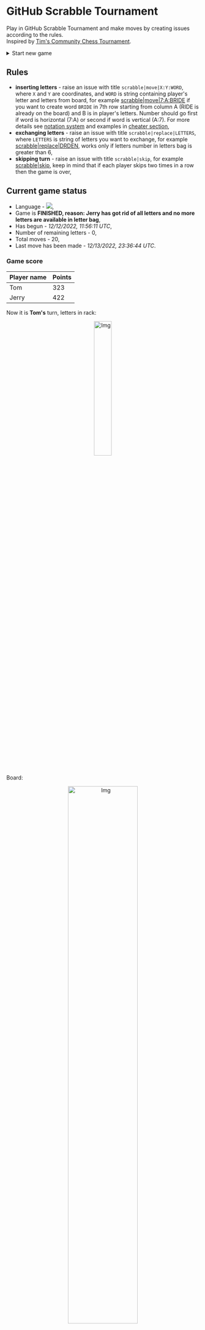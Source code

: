 
# GitHub Scrabble Tournament
Play in GitHub Scrabble Tournament and make moves by creating issues according to the rules.    
Inspired by [Tim's Community Chess Tournament](https://github.com/timburgan/).

<details>
  <summary>Start new game</summary>
  
 
 - [GB](https://github.com/radosz99/radosz99/issues/new?title=scrabble%7Cinit%7CGB&body=Just+push+%27Submit+new+issue%27+or+update+with+your+move)  ![](https://raw.githubusercontent.com/radosz99/radosz99/main/flags/GB.png)
 - [PL](https://github.com/radosz99/radosz99/issues/new?title=scrabble%7Cinit%7CPL&body=Just+push+%27Submit+new+issue%27+or+update+with+your+move)  ![](https://raw.githubusercontent.com/radosz99/radosz99/main/flags/PL.png)
 - [ES](https://github.com/radosz99/radosz99/issues/new?title=scrabble%7Cinit%7CES&body=Just+push+%27Submit+new+issue%27+or+update+with+your+move)  ![](https://raw.githubusercontent.com/radosz99/radosz99/main/flags/ES.png)
 - [DE](https://github.com/radosz99/radosz99/issues/new?title=scrabble%7Cinit%7CDE&body=Just+push+%27Submit+new+issue%27+or+update+with+your+move)  ![](https://raw.githubusercontent.com/radosz99/radosz99/main/flags/DE.png)
 - [FR](https://github.com/radosz99/radosz99/issues/new?title=scrabble%7Cinit%7CFR&body=Just+push+%27Submit+new+issue%27+or+update+with+your+move)  ![](https://raw.githubusercontent.com/radosz99/radosz99/main/flags/FR.png)
</details>
        

## Rules
 - **inserting letters** - raise an issue with title `scrabble|move|X:Y:WORD`, where `X` and `Y` are coordinates, and `WORD` is string containing player's letter and letters from board, for example [scrabble&#124;move&#124;7:A:BRIDE](https://github.com/radosz99/radosz99/issues/new?title=scrabble%7Cmove%7C7%3AA%3ABRIDE&body=Just+push+%27Submit+new+issue%27+or+update+with+your+move) if you want to create word `BRIDE` in 7th row starting from column A (RIDE is already on the board) and B is in player's letters. Number should go first if word is horizontal (7:A) or second if word is vertical (A:7). For more details see [notation system](https://en.wikipedia.org/wiki/Scrabble#Notation_system) and examples in [cheater section](#cheater),
 - **exchanging letters** - raise an issue with title `scrabble|replace|LETTERS`, where `LETTERS` is string of letters you want to exchange, for example [scrabble&#124;replace&#124;DRDEN](https://github.com/radosz99/radosz99/issues/new?title=scrabble%7Creplace%7CDRDEN&body=Just+push+%27Submit+new+issue%27+or+update+with+your+move), works only if letters number in letters bag is greater than 6,
 - **skipping turn** - raise an issue with title `scrabble|skip`, for example [scrabble&#124;skip](https://github.com/radosz99/radosz99/issues/new?title=scrabble%7Cskip&body=Just+push+%27Submit+new+issue%27+or+update+with+your+move), keep in mind that if each player skips two times in a row then the game is over,

## Current game status
 - Language - ![](https://raw.githubusercontent.com/radosz99/radosz99/main/flags/DE.png),
 - Game is **FINISHED, reason: Jerry has got rid of all letters and no more letters are available in letter bag**,
 - Has begun - *12/12/2022, 11:56:11 UTC*,
 - Number of remaining letters - 0,
 - Total moves - 20,
 - Last move has been made - *12/13/2022, 23:36:44 UTC*.
    
### Game score
| Player name | Points |
 | - | - |  
| Tom | 323
| Jerry | 422

Now it is **Tom's** turn, letters in rack:
<p align="center">
    <img src="https://raw.githubusercontent.com/radosz99/radosz99/main/rack.png" width=30% alt="Img"/>
</p>

Board:
<p align="center">
<img src="https://raw.githubusercontent.com/radosz99/radosz99/main/board.png" width=60% alt="Img"/>
</p>
    
## User leaderboard
| Moves | Who | Points |
| - | - | - |
| 20 | [@radosz99](github.com/radosz99)| 745

<a name="cheater"></a>
## Cheater section  
Try out my algorithm and check the moves that were found based on the state of the board and rack. :cowboy_hat_face:
<details>
  <summary>Reveal some fancy moves :)</summary>
  
  | Id | Move | Points |
  | - | - | - |  
|1 | [14:A:neer](https://github.com/radosz99/radosz99/issues/new?title=scrabble%7Cmove%7C14%3AA%3Aneer&body=Just+push+%27Submit+new+issue%27+or+update+with+your+move) | 15 
|2 | [14:A:nerd](https://github.com/radosz99/radosz99/issues/new?title=scrabble%7Cmove%7C14%3AA%3Anerd&body=Just+push+%27Submit+new+issue%27+or+update+with+your+move) | 15 
|3 | [14:A:rede](https://github.com/radosz99/radosz99/issues/new?title=scrabble%7Cmove%7C14%3AA%3Arede&body=Just+push+%27Submit+new+issue%27+or+update+with+your+move) | 15 
|4 | [14:A:rene](https://github.com/radosz99/radosz99/issues/new?title=scrabble%7Cmove%7C14%3AA%3Arene&body=Just+push+%27Submit+new+issue%27+or+update+with+your+move) | 15 
|5 | [C:1:sehn](https://github.com/radosz99/radosz99/issues/new?title=scrabble%7Cmove%7CC%3A1%3Asehn&body=Just+push+%27Submit+new+issue%27+or+update+with+your+move) | 10 
|6 | [C:1:sehr](https://github.com/radosz99/radosz99/issues/new?title=scrabble%7Cmove%7CC%3A1%3Asehr&body=Just+push+%27Submit+new+issue%27+or+update+with+your+move) | 10 
|7 | [14:A:den](https://github.com/radosz99/radosz99/issues/new?title=scrabble%7Cmove%7C14%3AA%3Aden&body=Just+push+%27Submit+new+issue%27+or+update+with+your+move) | 9 
|8 | [14:A:der](https://github.com/radosz99/radosz99/issues/new?title=scrabble%7Cmove%7C14%3AA%3Ader&body=Just+push+%27Submit+new+issue%27+or+update+with+your+move) | 9 
|9 | [14:A:nee](https://github.com/radosz99/radosz99/issues/new?title=scrabble%7Cmove%7C14%3AA%3Anee&body=Just+push+%27Submit+new+issue%27+or+update+with+your+move) | 9 
|10 | [14:A:red](https://github.com/radosz99/radosz99/issues/new?title=scrabble%7Cmove%7C14%3AA%3Ared&body=Just+push+%27Submit+new+issue%27+or+update+with+your+move) | 9 
</details>
    
## Latest moves
<details>
<summary>Show 10 latest moves</summary>
  
  
  | Id | Type | Move / Letters to replace | Created words / New letters | Date | Points | Player | Who |
  | - | - | - | - | - | - | - | - |
|19| INSERT | B:7:heumonde | ['HEUMONDE'] | 12/13/2022, 23:36:44 UTC | 78 | Jerry | [@radosz99](github.com/radosz99) |
|18| INSERT | 11:A:dorfes | ['DORFES'] | 12/13/2022, 17:43:17 UTC | 22 | Tom | [@radosz99](github.com/radosz99) |
|17| INSERT | H:0:mausig | ['MAUSIG'] | 12/13/2022, 15:24:27 UTC | 30 | Jerry | [@radosz99](github.com/radosz99) |
|16| INSERT | 1:A:iqs | ['IQS'] | 12/13/2022, 15:17:30 UTC | 24 | Tom | [@radosz99](github.com/radosz99) |
|15| INSERT | F:11:spür | ['SPÜR'] | 12/13/2022, 15:14:49 UTC | 24 | Jerry | [@radosz99](github.com/radosz99) |
|14| INSERT | A:0:tilbury | ['TILBURY'] | 12/13/2022, 15:07:26 UTC | 57 | Tom | [@radosz99](github.com/radosz99) |
|13| INSERT | 3:A:behex | ['BEHEX'] | 12/13/2022, 15:06:15 UTC | 36 | Jerry | [@radosz99](github.com/radosz99) |
|12| INSERT | E:1:nexus | ['NEXUS'] | 12/12/2022, 17:22:29 UTC | 24 | Tom | [@radosz99](github.com/radosz99) |
|11| INSERT | 5:D:assige | ['ASSIGE'] | 12/12/2022, 14:44:56 UTC | 9 | Jerry | [@radosz99](github.com/radosz99) |
|10| INSERT | I:5:einzug | ['EINZUG'] | 12/12/2022, 13:20:09 UTC | 13 | Tom | [@radosz99](github.com/radosz99) |
</details>
    